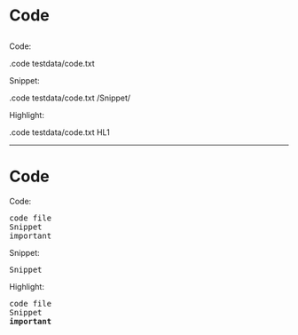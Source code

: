 # Code

##

Code:

.code testdata/code.txt

Snippet:

.code testdata/code.txt /Snippet/

Highlight:

.code testdata/code.txt HL1

---
<h1>Code</h1>
<section>
<p>Code:</p>
<div class="code">
<pre><span num="1">code file</span>
<span num="2">Snippet</span>
<span num="3">important</span>
</pre>
</div>
<p>Snippet:</p>
<div class="code">
<pre><span num="2">Snippet</span>
</pre>
</div>
<p>Highlight:</p>
<div class="code">
<pre><span num="1">code file</span>
<span num="2">Snippet</span>
<span num="3"><b>important</b></span>
</pre>
</div>
</section>

